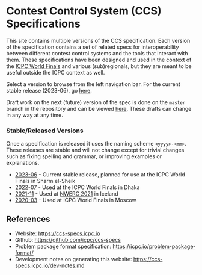 # Contest Control System (CCS) Specifications

This site contains multiple versions of the CCS specification. Each version of the specification contains a set of related specs for interoperability between different contest control systems and the tools that interact with them. These specifications have been designed and used in the context of the [ICPC World Finals](https://icpc.global) and various (sub)regionals, but they are meant to be useful outside the ICPC context as well.

Select a version to browse from the left navigation bar.
For the current stable release (2023-06), go [here](https://ccs-specs.icpc.io/2023-06).

Draft work on the next (future) version of the spec is done on the `master` branch in the
repository and can be viewed [here](https://ccs-specs.icpc.io/draft).
These drafts can change in any way at any time.

### Stable/Released Versions

Once a specification is released it uses the naming scheme `<yyyy>-<mm>`.
These releases are stable and will not change except for trivial changes such
as fixing spelling and grammar, or improving examples or explanations.

* [2023-06](https://ccs-specs.icpc.io/2023-06) - Current stable release, planned for use at the ICPC World Finals in Sharm el-Sheik
* [2022-07](https://ccs-specs.icpc.io/2022-07) - Used at the ICPC World Finals in Dhaka
* [2021-11](https://ccs-specs.icpc.io/2021-11) - Used at [NWERC 2021](https://2021.nwerc.eu) in Iceland
* [2020-03](https://ccs-specs.icpc.io/2020-03) - Used at ICPC World Finals in Moscow

## References

* Website: <https://ccs-specs.icpc.io>
* Github: <https://github.com/icpc/ccs-specs>
* Problem package format specification: <https://icpc.io/problem-package-format/>
* Development notes on generating this website: <https://ccs-specs.icpc.io/dev-notes.md>
